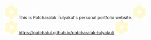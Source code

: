 <img src="./public/icons/Icon3.svg"/>This is Patcharalak Tulyakul's personal portfolio website.<img src="./public/icons/Icon3.svg"/></br>
<img src="./public/icons/Icon3.svg"/>https://patchatul.github.io/patcharalak-tulyakul/<img src="./public/icons/Icon3.svg"/>
